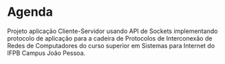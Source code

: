 # Agenda

Projeto aplicação Cliente-Servidor usando API de Sockets implementando protocolo de aplicação para a cadeira de Protocolos de Interconexão de Redes de Computadores do curso superior em Sistemas para Internet do IFPB Campus João Pessoa.
